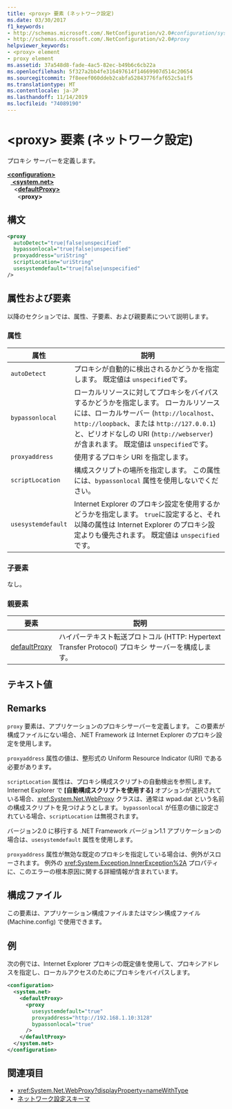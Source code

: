 ```yaml
---
title: <proxy> 要素 (ネットワーク設定)
ms.date: 03/30/2017
f1_keywords:
- http://schemas.microsoft.com/.NetConfiguration/v2.0#configuration/system.net/defaultProxy/proxy
- http://schemas.microsoft.com/.NetConfiguration/v2.0#proxy
helpviewer_keywords:
- <proxy> element
- proxy element
ms.assetid: 37a548d8-fade-4ac5-82ec-b49b6c6cb22a
ms.openlocfilehash: 5f327a2bb4fe316497614f14669907d514c20654
ms.sourcegitcommit: 7f8eeef060ddeb2cabfa52843776faf652c5a1f5
ms.translationtype: MT
ms.contentlocale: ja-JP
ms.lasthandoff: 11/14/2019
ms.locfileid: "74089190"
---
```

# <a name="proxy-element-network-settings"></a>\<proxy> 要素 (ネットワーク設定)
プロキシ サーバーを定義します。  

[ **\<configuration>** ](../configuration-element.md)\
&nbsp;&nbsp;[ **\<system.net>** ](system-net-element-network-settings.md)\
&nbsp;&nbsp;&nbsp;&nbsp;\<[**defaultProxy>** ](defaultproxy-element-network-settings.md)\
&nbsp;&nbsp;&nbsp;&nbsp;&nbsp;&nbsp;\<**proxy>**

## <a name="syntax"></a>構文  
  
```xml  
<proxy
  autoDetect="true|false|unspecified" 
  bypassonlocal="true|false|unspecified"
  proxyaddress="uriString"
  scriptLocation="uriString"
  usesystemdefault="true|false|unspecified"
/>
```  
  
## <a name="attributes-and-elements"></a>属性および要素  
 以降のセクションでは、属性、子要素、および親要素について説明します。  
  
### <a name="attributes"></a>属性  
  
|**属性**|**説明**|  
|-------------------|---------------------|  
|`autoDetect`|プロキシが自動的に検出されるかどうかを指定します。 既定値は `unspecified`です。|  
|`bypassonlocal`|ローカルリソースに対してプロキシをバイパスするかどうかを指定します。 ローカルリソースには、ローカルサーバー (`http://localhost`、`http://loopback`、または `http://127.0.0.1`) と、ピリオドなしの URI (`http://webserver`) が含まれます。 既定値は `unspecified`です。|  
|`proxyaddress`|使用するプロキシ URI を指定します。|  
|`scriptLocation`|構成スクリプトの場所を指定します。 この属性には、`bypassonlocal` 属性を使用しないでください。 |  
|`usesystemdefault`|Internet Explorer のプロキシ設定を使用するかどうかを指定します。 `true`に設定すると、それ以降の属性は Internet Explorer のプロキシ設定よりも優先されます。 既定値は `unspecified`です。|  
  
### <a name="child-elements"></a>子要素  
 なし。  
  
### <a name="parent-elements"></a>親要素  
  
|**要素**|**説明**|  
|-----------------|---------------------|  
|[defaultProxy](defaultproxy-element-network-settings.md)|ハイパーテキスト転送プロトコル (HTTP: Hypertext Transfer Protocol) プロキシ サーバーを構成します。|  
  
## <a name="text-value"></a>テキスト値  
  
## <a name="remarks"></a>Remarks  
 `proxy` 要素は、アプリケーションのプロキシサーバーを定義します。 この要素が構成ファイルにない場合、.NET Framework は Internet Explorer のプロキシ設定を使用します。  
  
 `proxyaddress` 属性の値は、整形式の Uniform Resource Indicator (URI) である必要があります。  
  
 `scriptLocation` 属性は、プロキシ構成スクリプトの自動検出を参照します。 Internet Explorer で **[自動構成スクリプトを使用する]** オプションが選択されている場合、<xref:System.Net.WebProxy> クラスは、通常は wpad.dat という名前の構成スクリプトを見つけようとします。 `bypassonlocal` が任意の値に設定されている場合、`scriptLocation` は無視されます。
  
 バージョン2.0 に移行する .NET Framework バージョン1.1 アプリケーションの場合は、`usesystemdefault` 属性を使用します。  
  
 `proxyaddress` 属性が無効な既定のプロキシを指定している場合は、例外がスローされます。 例外の <xref:System.Exception.InnerException%2A> プロパティに、このエラーの根本原因に関する詳細情報が含まれています。  
  
## <a name="configuration-files"></a>構成ファイル  
 この要素は、アプリケーション構成ファイルまたはマシン構成ファイル (Machine.config) で使用できます。  
  
## <a name="example"></a>例  
 次の例では、Internet Explorer プロキシの既定値を使用して、プロキシアドレスを指定し、ローカルアクセスのためにプロキシをバイパスします。  
  
```xml  
<configuration>  
  <system.net>  
    <defaultProxy>  
      <proxy  
        usesystemdefault="true"  
        proxyaddress="http://192.168.1.10:3128"  
        bypassonlocal="true"  
      />  
    </defaultProxy>  
  </system.net>  
</configuration>  
```  
  
## <a name="see-also"></a>関連項目

- <xref:System.Net.WebProxy?displayProperty=nameWithType>
- [ネットワーク設定スキーマ](index.md)
